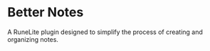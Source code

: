# Better Notes
A RuneLite plugin designed to simplify the process of creating and organizing notes.
